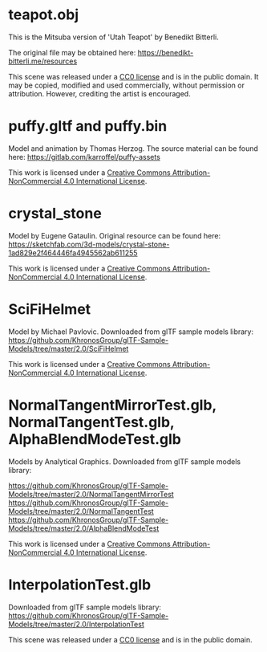 # teapot.obj

This is the Mitsuba version of 'Utah Teapot' by Benedikt Bitterli.

The original file may be obtained here: https://benedikt-bitterli.me/resources

This scene was released under a [CC0 license] and is in the public domain.
It may be copied, modified and used commercially, without permission or
attribution. However, crediting the artist is encouraged.

# puffy.gltf and puffy.bin

Model and animation by Thomas Herzog.
The source material can be found here: https://gitlab.com/karroffel/puffy-assets

This work is licensed under a [Creative Commons Attribution-NonCommercial 4.0 International License][cc by-nc 4.0].

# crystal\_stone

Model by Eugene Gataulin.
Original resource can be found here: https://sketchfab.com/3d-models/crystal-stone-1ad829e2f464446fa4945562ab611255

This work is licensed under a [Creative Commons Attribution-NonCommercial 4.0 International License][cc by-nc 4.0].

# SciFiHelmet

Model by Michael Pavlovic.
Downloaded from glTF sample models library: https://github.com/KhronosGroup/glTF-Sample-Models/tree/master/2.0/SciFiHelmet

This work is licensed under a [Creative Commons Attribution-NonCommercial 4.0 International License][cc by-nc 4.0].

# NormalTangentMirrorTest.glb, NormalTangentTest.glb, AlphaBlendModeTest.glb

Models by Analytical Graphics.
Downloaded from glTF sample models library:

https://github.com/KhronosGroup/glTF-Sample-Models/tree/master/2.0/NormalTangentMirrorTest
https://github.com/KhronosGroup/glTF-Sample-Models/tree/master/2.0/NormalTangentTest
https://github.com/KhronosGroup/glTF-Sample-Models/tree/master/2.0/AlphaBlendModeTest

This work is licensed under a [Creative Commons Attribution-NonCommercial 4.0 International License][cc by-nc 4.0].

# InterpolationTest.glb

Downloaded from glTF sample models library:
https://github.com/KhronosGroup/glTF-Sample-Models/tree/master/2.0/InterpolationTest

This scene was released under a [CC0 license] and is in the public domain.

[cc by-nc 4.0]: https://creativecommons.org/licenses/by-nc/4.0/
[cc0 license]: https://creativecommons.org/publicdomain/zero/1.0/
